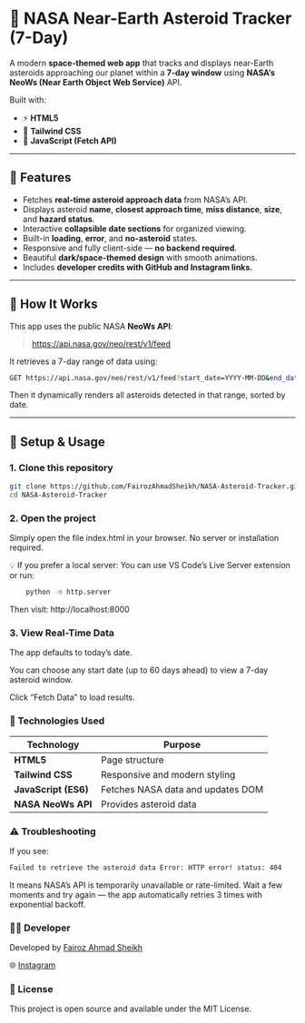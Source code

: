 # 🚀 NASA Near-Earth Asteroid Tracker (7-Day)

A modern **space-themed web app** that tracks and displays near-Earth asteroids approaching our planet within a **7-day window** using **NASA’s NeoWs (Near Earth Object Web Service)** API.

Built with:
- ⚡ **HTML5**
- 💅 **Tailwind CSS**
- 🧠 **JavaScript (Fetch API)**

---
## 🌌 Features

- Fetches **real-time asteroid approach data** from NASA’s API.
- Displays asteroid **name**, **closest approach time**, **miss distance**, **size**, and **hazard status**.
- Interactive **collapsible date sections** for organized viewing.
- Built-in **loading**, **error**, and **no-asteroid** states.
- Responsive and fully client-side — **no backend required**.
- Beautiful **dark/space-themed design** with smooth animations.
- Includes **developer credits with GitHub and Instagram links.**

---

## 🧠 How It Works

This app uses the public NASA **NeoWs API**:

> https://api.nasa.gov/neo/rest/v1/feed

It retrieves a 7-day range of data using:

```bash
GET https://api.nasa.gov/neo/rest/v1/feed?start_date=YYYY-MM-DD&end_date=YYYY-MM-DD&api_key=DEMO_KEY

```
Then it dynamically renders all asteroids detected in that range, sorted by date.

---

## 🧰 Setup & Usage

### 1. Clone this repository

```bash
git clone https://github.com/FairozAhmadSheikh/NASA-Asteroid-Tracker.git
cd NASA-Asteroid-Tracker
```

### 2. Open the project

Simply open the file index.html in your browser.
No server or installation required.

💡 If you prefer a local server:
You can use VS Code’s Live Server extension or run:

```bash
    python -m http.server
```

Then visit: http://localhost:8000

### 3. View Real-Time Data

The app defaults to today’s date.

You can choose any start date (up to 60 days ahead) to view a 7-day asteroid window.

Click “Fetch Data” to load results.

### 🧩 Technologies Used

| Technology           | Purpose                           |
| -------------------- | --------------------------------- |
| **HTML5**            | Page structure                    |
| **Tailwind CSS**     | Responsive and modern styling     |
| **JavaScript (ES6)** | Fetches NASA data and updates DOM |
| **NASA NeoWs API**   | Provides asteroid data            |


### ⚠️ Troubleshooting

If you see:
```bash
Failed to retrieve the asteroid data Error: HTTP error! status: 404
```
It means NASA’s API is temporarily unavailable or rate-limited.
Wait a few moments and try again — the app automatically retries 3 times with exponential backoff.


### 👨‍🚀 Developer


Developed by [Fairoz Ahmad Sheikh](https://github.com/FairozAhmadSheikh)

🌐 [Instagram](https://www.instagram.com/ahmmadferoz/)

### 📜 License

This project is open source and available under the MIT License.